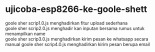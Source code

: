 # ujicoba-esp8266-ke-goole-shett
goole sher scrip1.0.js menghadirkan  fitur upload sederhana  
goole sher scrip2.0.js menghadir kan  inputan  bersama   rumus untuk menampilkan name  
goole sher scrip3.0.js menghadirkan kirim pesan ke whatsapp  secara manual 
goole sher scrip4.0.js menghadirkan kirim pesan berupa email 
